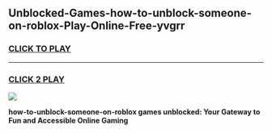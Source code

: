 
## Unblocked-Games-how-to-unblock-someone-on-roblox-Play-Online-Free-yvgrr
<h3>
<a href="https://premium76.site?title=how-to-unblock-someone-on-roblox&ref=26A">CLICK TO PLAY</a></h3>
<hr>

<h3>
<a href="https://premium76.site?title=how-to-unblock-someone-on-roblox&ref=26A">CLICK 2 PLAY</a>
  
</h3>

<a href="https://premium76.site?title=how-to-unblock-someone-on-roblox&ref=26A"><img src="https://clearcache.store/games.png"></a>


**how-to-unblock-someone-on-roblox games unblocked: Your Gateway to Fun and Accessible Online Gaming**
